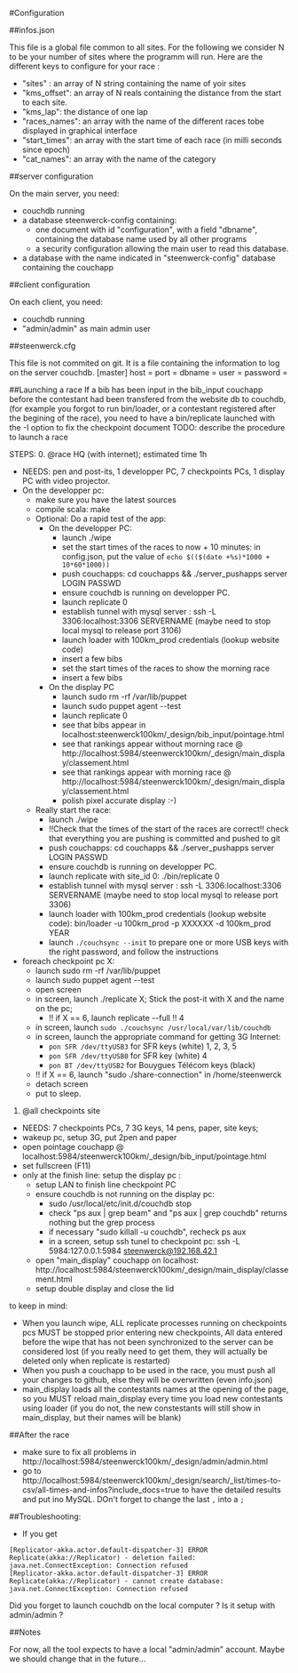 #Configuration

##infos.json

This file is a global file common to all sites. For the following we consider N to be your number of sites where the programm will run. Here are the different keys to configure for your race :

 * "sites" : an array of N string containing the name of yoir sites
 * "kms_offset": an array of N reals containing the distance from the start to each site.
 * "kms_lap": the distance of one lap
 * "races_names": an array with the name of the different races tobe displayed in graphical interface
 * "start_times": an array with the start time of each race (in milli seconds since epoch)
 * "cat_names": an array with the name of the category


##server configuration

On the main server, you need:
 * couchdb running
 * a database steenwerck-config containing:
   * one document with id "configuration", with a field "dbname", containing the database name used by all other programs
   * a security configuration allowing the main user to read this database.
 * a database with the name indicated in "steenwerck-config" database containing the couchapp


##client configuration

On each client, you need:
 * couchdb running
 * "admin/admin" as main admin user


##steenwerck.cfg

This file is not commited on git. It is a file containing the information to log on the server couchdb.
[master]
host = <server hosting the couchdb>
port = <port to reach couchdb>
dbname = <LOCAL database name>
user = <user used for server connection>
password = <password used for server connection>

##Launching a race
If a bib has been input in the bib_input couchapp before the contestant had been transfered from the website db to couchdb, (for example you forgot to run bin/loader, or a contestant registered after the begining of the race), you need to have a bin/replicate launched with the -I option to fix the checkpoint document
TODO: describe the procedure to launch a race

STEPS:
0. @race HQ (with internet); estimated time 1h
  - NEEDS: pen and post-its, 1 developper PC, 7 checkpoints PCs, 1 display PC with video projector.
  - On the developper pc:
    - make sure you have the latest sources
    - compile scala: make
    - Optional: Do a rapid test of the app:
      - On the developper PC:
        - launch ./wipe
        - set the start times of the races to now + 10 minutes: in config.json, put the value of `echo $(($(date +%s)*1000 + 10*60*1000))`
        - push couchapps: cd couchapps && ./server_pushapps server LOGIN PASSWD
        - ensure couchdb is running on developper PC.
        - launch replicate 0
        - establish tunnel with mysql server : ssh -L 3306:localhost:3306 SERVERNAME (maybe need to stop local mysql to release port 3106)
        - launch loader with 100km_prod credentials (lookup website code)
        - insert a few bibs
        - set the start times of the races to show the morning race
        - insert a few bibs
      - On the display PC
        - launch sudo rm -rf /var/lib/puppet
        - launch sudo puppet agent --test
        - launch replicate 0
        - see that bibs appear in localhost:steenwerck100km/_design/bib_input/pointage.html
        - see that rankings appear without morning race @ http://localhost:5984/steenwerck100km/_design/main_display/classement.html
        - see that rankings appear with morning race @ http://localhost:5984/steenwerck100km/_design/main_display/classement.html
        - polish pixel accurate display :-)
    - Really start the race:
      - launch ./wipe
      - !!Check that the times of the start of the races are correct!! check that everything you are pushing is committed and pushed to git
      - push couchapps: cd couchapps && ./server_pushapps server LOGIN PASSWD
      - ensure couchdb is running on developper PC.
      - launch replicate with site_id 0: ./bin/replicate 0
      - establish tunnel with mysql server : ssh -L 3306:localhost:3306 SERVERNAME (maybe need to stop local mysql to release port 3306)
      - launch loader with 100km_prod credentials (lookup website code): bin/loader -u 100km_prod -p XXXXXX -d 100km_prod YEAR
      - launch `./couchsync --init` to prepare one or more USB keys with the right password, and follow the instructions
  - foreach checkpoint pc X:
    - launch sudo rm -rf /var/lib/puppet
    - launch sudo puppet agent --test
    - open screen
    - in screen, launch ./replicate X; Stick the post-it with X and the name on the pc;
      - !! if X == 6, launch replicate --full !! 4
    - in screen, launch `sudo ./couchsync /usr/local/var/lib/couchdb`
    - in screen, launch the appropriate command for getting 3G Internet:
       - `pon SFR /dev/ttyUSB3` for SFR keys (white) 1, 2, 3, 5
       - `pon SFR /dev/ttyUSB0` for SFR key (white) 4
       - `pon BT /dev/ttyUSB2` for Bouygues Télécom keys (black)
    - !! if X == 6, launch "sudo ./share-connection" in /home/steenwerck
    - detach screen
    - put to sleep.

1. @all checkpoints site
  - NEEDS: 7 checkpoints PCs, 7 3G keys, 14 pens, paper, site keys;
  - wakeup pc, setup 3G, put 2pen and paper
  - open pointage couchapp @ localhost:5984/steenwerck100km/_design/bib_input/pointage.html
  - set fullscreen (F11)
  - only at the finish line: setup the display pc :
    - setup LAN to finish line checkpoint PC
    - ensure couchdb is not running on the display pc:
      - sudo /usr/local/etc/init.d/couchdb stop
      - check "ps aux | grep beam" and "ps aux | grep couchdb" returns nothing but the grep process
      - if necessary "sudo killall -u couchdb", recheck ps aux
      - in a screen, setup ssh tunel to checkpoint pc: ssh -L 5984:127.0.0.1:5984 steenwerck@192.168.42.1
    - open "main_display" couchapp on localhost: http://localhost:5984/steenwerck100km/_design/main_display/classement.html
    - setup double display and close the lid

to keep in mind:
- When you launch wipe, ALL replicate processes running on checkpoints pcs MUST be stopped prior entering new checkpoints,
  All data entered before the wipe that has not been synchronized to the server can be considered lost (if you really need to get them, they will actually be deleted only when replicate is restarted)
- When you push a couchapp to be used in the race, you must push all your changes to github, else they will be overwritten (even info.json)
- main_display loads all the contestants names at the opening of the page, so you MUST reload main_display every time you load new contestants using loader (if you do not, the new constestants will still show in main_display, but their names will be blank)

##After the race
- make sure to fix all problems in http://localhost:5984/steenwerck100km/_design/admin/admin.html
- go to http://localhost:5984/steenwerck100km/_design/search/_list/times-to-csv/all-times-and-infos?include_docs=true to have the detailed results and put ino MySQL. DOn't forget to change the last `,` into a `;`

##Troubleshooting:
   - If you get
```
[Replicator-akka.actor.default-dispatcher-3] ERROR Replicate(akka://Replicator) - deletion failed: java.net.ConnectException: Connection refused
[Replicator-akka.actor.default-dispatcher-3] ERROR Replicate(akka://Replicator) - cannot create database: java.net.ConnectException: Connection refused
```
Did you forget to launch couchdb on the local computer ? Is it setup with admin/admin ?

##Notes

For now, all the tool expects to have a local "admin/admin" account. Maybe we should change that in the future...

